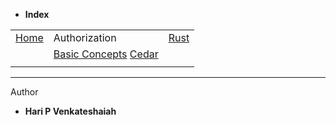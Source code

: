 * **Index** 

|   |   |   |
|---|---|---|
|[Home](./README.md) | Authorization | [Rust](./books/rust.md) |  
|   |  [Basic Concepts](./books/authz.md) [Cedar](./books/cedar.md)   |   |   
|   |   |   |

  
  
 
  
----
Author
* **Hari P Venkateshaiah** 
